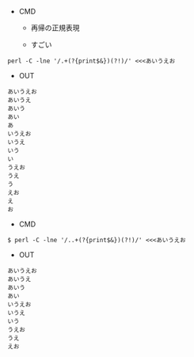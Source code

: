 - CMD
  - 再帰の正規表現

  - すごい
```
perl -C -lne '/.+(?{print$&})(?!)/' <<<あいうえお
```

- OUT

```
あいうえお
あいうえ
あいう
あい
あ
いうえお
いうえ
いう
い
うえお
うえ
う
えお
え
お
```

- CMD

```
$ perl -C -lne '/..+(?{print$&})(?!)/' <<<あいうえお
```

- OUT

```
あいうえお
あいうえ
あいう
あい
いうえお
いうえ
いう
うえお
うえ
えお
```
